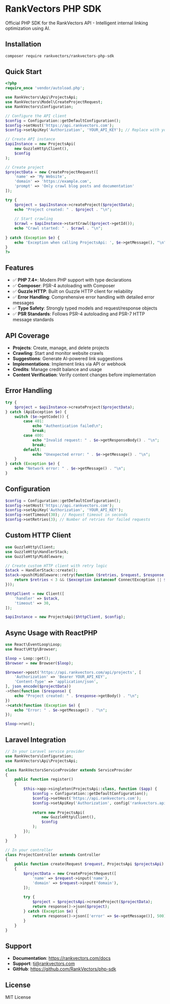 # RankVectors PHP SDK

Official PHP SDK for the RankVectors API - Intelligent internal linking optimization using AI.

## Installation

```bash
composer require rankvectors/rankvectors-php-sdk
```

## Quick Start

```php
<?php
require_once 'vendor/autoload.php';

use RankVectors\Api\ProjectsApi;
use RankVectors\Model\CreateProjectRequest;
use RankVectors\Configuration;

// Configure the API client
$config = Configuration::getDefaultConfiguration();
$config->setHost('https://api.rankvectors.com');
$config->setApiKey('Authorization', 'YOUR_API_KEY'); // Replace with your actual API key

// Create API instance
$apiInstance = new ProjectsApi(
    new GuzzleHttp\Client(),
    $config
);

// Create project
$projectData = new CreateProjectRequest([
    'name' => 'My Website',
    'domain' => 'https://example.com',
    'prompt' => 'Only crawl blog posts and documentation'
]);

try {
    $project = $apiInstance->createProject($projectData);
    echo "Project created: " . $project . "\n";
    
    // Start crawling
    $crawl = $apiInstance->startCrawl($project->getId());
    echo "Crawl started: " . $crawl . "\n";
    
} catch (Exception $e) {
    echo 'Exception when calling ProjectsApi: ', $e->getMessage(), "\n";
}
?>
```

## Features

- ✅ **PHP 7.4+**: Modern PHP support with type declarations
- ✅ **Composer**: PSR-4 autoloading with Composer
- ✅ **Guzzle HTTP**: Built on Guzzle HTTP client for reliability
- ✅ **Error Handling**: Comprehensive error handling with detailed error messages
- ✅ **Type Safety**: Strongly typed models and request/response objects
- ✅ **PSR Standards**: Follows PSR-4 autoloading and PSR-7 HTTP message standards

## API Coverage

- **Projects**: Create, manage, and delete projects
- **Crawling**: Start and monitor website crawls
- **Suggestions**: Generate AI-powered link suggestions
- **Implementations**: Implement links via API or webhook
- **Credits**: Manage credit balance and usage
- **Content Verification**: Verify content changes before implementation

## Error Handling

```php
try {
    $project = $apiInstance->createProject($projectData);
} catch (ApiException $e) {
    switch ($e->getCode()) {
        case 401:
            echo "Authentication failed\n";
            break;
        case 400:
            echo "Invalid request: " . $e->getResponseBody() . "\n";
            break;
        default:
            echo "Unexpected error: " . $e->getMessage() . "\n";
    }
} catch (Exception $e) {
    echo "Network error: " . $e->getMessage() . "\n";
}
```

## Configuration

```php
$config = Configuration::getDefaultConfiguration();
$config->setHost('https://api.rankvectors.com');
$config->setApiKey('Authorization', 'YOUR_API_KEY');
$config->setTimeout(30); // Request timeout in seconds
$config->setRetries(3); // Number of retries for failed requests
```

## Custom HTTP Client

```php
use GuzzleHttp\Client;
use GuzzleHttp\HandlerStack;
use GuzzleHttp\Middleware;

// Create custom HTTP client with retry logic
$stack = HandlerStack::create();
$stack->push(Middleware::retry(function ($retries, $request, $response, $exception) {
    return $retries < 3 && ($exception instanceof ConnectException || $response->getStatusCode() >= 500);
}));

$httpClient = new Client([
    'handler' => $stack,
    'timeout' => 30,
]);

$apiInstance = new ProjectsApi($httpClient, $config);
```

## Async Usage with ReactPHP

```php
use React\EventLoop\Loop;
use React\Http\Browser;

$loop = Loop::get();
$browser = new Browser($loop);

$browser->post('https://api.rankvectors.com/api/projects', [
    'Authorization' => 'Bearer YOUR_API_KEY',
    'Content-Type' => 'application/json',
], json_encode($projectData))
->then(function ($response) {
    echo "Project created: " . $response->getBody() . "\n";
})
->catch(function (Exception $e) {
    echo "Error: " . $e->getMessage() . "\n";
});

$loop->run();
```

## Laravel Integration

```php
// In your Laravel service provider
use RankVectors\Configuration;
use RankVectors\Api\ProjectsApi;

class RankVectorsServiceProvider extends ServiceProvider
{
    public function register()
    {
        $this->app->singleton(ProjectsApi::class, function ($app) {
            $config = Configuration::getDefaultConfiguration();
            $config->setHost('https://api.rankvectors.com');
            $config->setApiKey('Authorization', config('rankvectors.api_key'));
            
            return new ProjectsApi(
                new GuzzleHttp\Client(),
                $config
            );
        });
    }
}

// In your controller
class ProjectController extends Controller
{
    public function create(Request $request, ProjectsApi $projectsApi)
    {
        $projectData = new CreateProjectRequest([
            'name' => $request->input('name'),
            'domain' => $request->input('domain'),
        ]);
        
        try {
            $project = $projectsApi->createProject($projectData);
            return response()->json($project);
        } catch (Exception $e) {
            return response()->json(['error' => $e->getMessage()], 500);
        }
    }
}
```

## Support

- **Documentation**: https://rankvectors.com/docs
- **Support**: tj@rankvectors.com
- **GitHub**: https://github.com/RankVectors/php-sdk

## License

MIT License